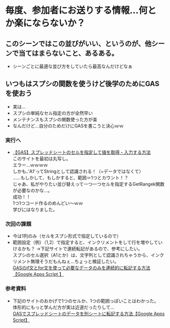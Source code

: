 # 毎度、参加者にお送りする情報…何とか楽にならないか？
## このシーンではこの並びがいい、というのが、他シーンで当てはまらないこと、あるある。
- シーンごとに最適な並び方をしていたら最高なんだけどなぁ
## いつもはスプシの関数を使うけど後学のためにGASを使おう
- 実は…
- スプシの単純なセル指定の方が全然早い
- メンテナンスもスプシの関数使った方が楽
- なんだけど…自分のためだけにGASを書こうと決心ｗｗ
### 実行へ
- [【GAS】スプレッドシートのセルを指定して値を取得・入力する方法](https://matsukiyoshi.com/gas-get/)  
このサイトを最初は丸写し。  
エラー…ｗｗｗｗ  
しかも、’A1’ってStringとして認識される！（=データではなくて）  
……もしかして、もしかすると、範囲＝1つとカウント！？  
じゃあ、私がやりたい並び替えって一つ一つセルを指定するGetRangek関数が必要なのかな…。  
成功！！  
1つ1つコード作るのめんどい～ｗｗ  
学びにはなりました。
### 次回の課題
- 今は1列のみ（セルをスプシ形式で指定しているので）
- 範囲設定（例）（1,2）で指定すると、インクリメントをして行を増やしていけるかも？
→下記サイトで連続転記があるので、参考にしたい。  
スプシのセル選択（A1とか）は、文字列として認識されちゃうから、インクリメント無理そうだもんねぇ…ちょっと検証したい。  
[GASのif文とfor文を使って必要なデータのみを連続的に転記する方法【Google Apps Script 】](https://yuto-lifestyle-blog.com/if_for_transfer/)
### 参考資料
- 下記のサイトのおかげで1つのセルか、1つの範囲っぽいことはわかった。  
体形的にもっと学んだ方が実は近道だったりして…  
[GASでスプレッドシートのデータを別シートに転記する方法【Google Apps Script】](https://yuto-lifestyle-blog.com/data_transfer/)
[]()
[]()
[]()
[]()
[]()
[]()